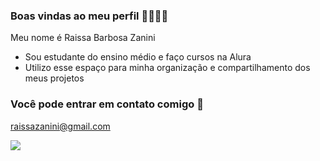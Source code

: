 ### Boas vindas ao meu perfil 💜💆🏼‍♀️

Meu nome é Raissa Barbosa Zanini

- Sou estudante do ensino médio e faço cursos na Alura
- Utilizo esse espaço para minha organização e compartilhamento dos meus projetos
### Você pode entrar em contato comigo 📧
raissazanini@gmail.com

![](https://media.tenor.com/KDRVCsqk4bUAAAAi/your-welcome.gif)
